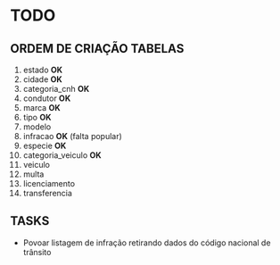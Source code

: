 # TODO

## ORDEM DE CRIAÇÃO TABELAS
1. estado __OK__
2. cidade __OK__
3. categoria_cnh __OK__
4. condutor __OK__
5. marca __OK__
6. tipo __OK__
7. modelo 
8. infracao __OK__ (falta popular)
9. especie __OK__
10. categoria_veiculo __OK__
11. veiculo
12. multa
13. licenciamento
14. transferencia

## TASKS

* Povoar listagem de infração retirando dados do código nacional de trânsito

